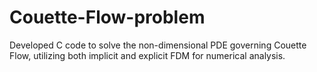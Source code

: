 # Couette-Flow-problem
Developed C code to solve the non-dimensional PDE governing Couette Flow, utilizing both implicit and explicit
FDM for numerical analysis.
